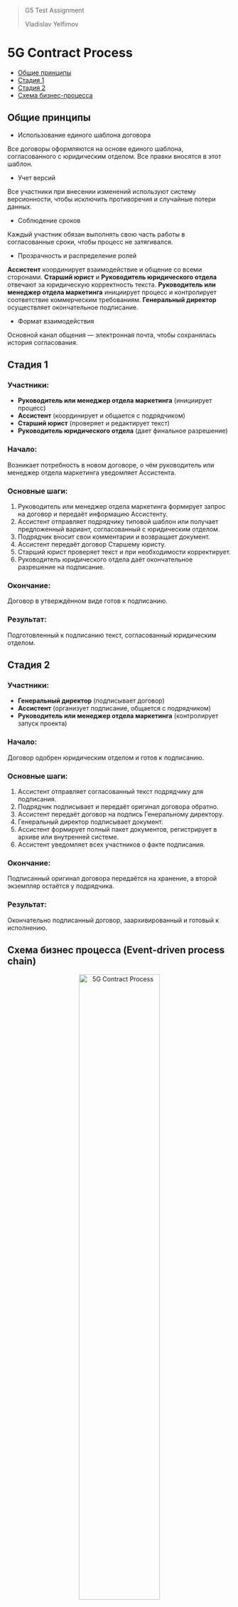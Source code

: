 
>G5 Test Assignment
>
>Vladislav Yelfimov

# 5G Contract Process

- [Общие принципы](#общие-принципы)
- [Стадия 1](#стадия-1)
- [Стадия 2](#стадия-2)
- [Схема бизнес-процесса](#схема-бизнес-процесса)

## Общие принципы

-  Использование единого шаблона договора

Все договоры оформляются на основе единого шаблона, согласованного с юридическим отделом. Все правки вносятся в этот шаблон.

- Учет версий

Все участники при внесении изменений используют систему версионности, чтобы исключить противоречия и случайные потери данных.

- Соблюдение сроков

Каждый участник обязан выполнять свою часть работы в согласованные сроки, чтобы процесс не затягивался.

- Прозрачность и распределение ролей

**Ассистент** координирует взаимодействие и общение со всеми сторонами.
**Старший юрист** и **Руководитель юридического отдела** отвечают за юридическую корректность текста.
**Руководитель или менеджер отдела маркетинга** инициирует процесс и контролирует соответствие коммерческим требованиям.
**Генеральный директор** осуществляет окончательное подписание.

-  Формат взаимодействия

Основной канал общения — электронная почта, чтобы сохранялась история согласования.

## Стадия 1

### Участники:

- **Руководитель или менеджер отдела маркетинга** (инициирует процесс)
- **Ассистент** (координирует и общается с подрядчиком)
- **Старший юрист** (проверяет и редактирует текст)
- **Руководитель юридического отдела** (дает финальное разрешение)

### Начало:

Возникает потребность в новом договоре, о чём руководитель или менеджер отдела маркетинга уведомляет Ассистента.

### Основные шаги:

1. Руководитель или менеджер отдела маркетинга формирует запрос на договор и передаёт информацию Ассистенту.
2. Ассистент отправляет подрядчику типовой шаблон или получает предложенный вариант, согласованный с юридическим отделом.
3. Подрядчик вносит свои комментарии и возвращает документ.
4. Ассистент передаёт договор Старшему юристу.
5. Старший юрист проверяет текст и при необходимости корректирует.
6. Руководитель юридического отдела даёт окончательное разрешение на подписание.

### Окончание:

Договор в утверждённом виде готов к подписанию.

### Результат:

Подготовленный к подписанию текст, согласованный юридическим отделом.

## Стадия 2

### Участники:

- **Генеральный директор** (подписывает договор)
- **Ассистент** (организует подписание, общается с подрядчиком)
- **Руководитель или менеджер отдела маркетинга** (контролирует запуск проекта)

### Начало:

Договор одобрен юридическим отделом и готов к подписанию.

### Основные шаги:

1. Ассистент отправляет согласованный текст подрядчику для подписания.
2. Подрядчик подписывает и передаёт оригинал договора обратно.
3. Ассистент передаёт договор на подпись Генеральному директору.
4. Генеральный директор подписывает документ.
5. Ассистент формирует полный пакет документов, регистрирует в архиве или внутренней системе.
6. Ассистент уведомляет всех участников о факте подписания.

### Окончание:

Подписанный оригинал договора передаётся на хранение, а второй экземпляр остаётся у подрядчика.

### Результат:

Окончательно подписанный договор, заархивированный и готовый к исполнению.

## Схема бизнес процесса (Event-driven process chain)
<div style="max-width: 1920px; text-align: center;">
  <img 
    src="https://www.mermaidchart.com/raw/6a900357-02cd-421c-90b9-a5e0a856d966?theme=light&version=v0.1&format=svg" 
    alt="5G Contract Process" 
    style="width: 60%; height: auto;"
  />
</div>

